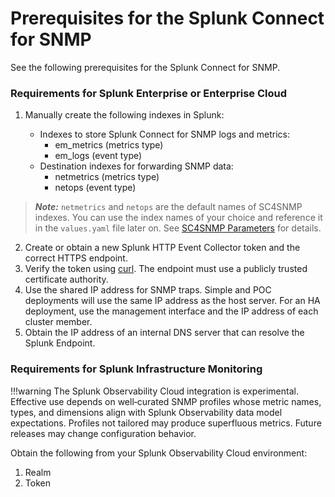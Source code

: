 # Prerequisites for the Splunk Connect for SNMP

See the following prerequisites for the Splunk Connect for SNMP.

### Requirements for Splunk Enterprise or Enterprise Cloud

1. Manually create the following indexes in Splunk:
   
   * Indexes to store Splunk Connect for SNMP logs and metrics: 
       * em_metrics (metrics type)
       * em_logs (event type)
   * Destination indexes for forwarding SNMP data: 
       * netmetrics (metrics type)
       * netops (event type)
   
> **_Note:_** `netmetrics` and `netops` are the default names of SC4SNMP indexes. You can use the index names of your choice and
> reference it in the `values.yaml` file later on. See [SC4SNMP Parameters](microk8s/sc4snmp-installation.md#configure-splunk-enterprise-or-splunk-cloud-connection) for details.

2. Create or obtain a new Splunk HTTP Event Collector token and the correct HTTPS endpoint.
3. Verify the token using [curl](https://docs.splunk.com/Documentation/Splunk/8.1.3/Data/FormateventsforHTTPEventCollector). The endpoint must use a publicly trusted certificate authority.
4. Use the shared IP address for SNMP traps. Simple and POC deployments will use the same IP address as the host server. For an HA deployment, use the management interface and the IP address of each cluster member. 
5. Obtain the IP address of an internal DNS server that can resolve the Splunk Endpoint.

### Requirements for Splunk Infrastructure Monitoring

!!!warning 
    The Splunk Observability Cloud integration is experimental. Effective use depends on well‑curated SNMP profiles whose metric names, types, and dimensions align with Splunk Observability data model expectations. Profiles not tailored may produce superfluous metrics. Future releases may change configuration behavior.

Obtain the following from your Splunk Observability Cloud environment:

1. Realm
2. Token
